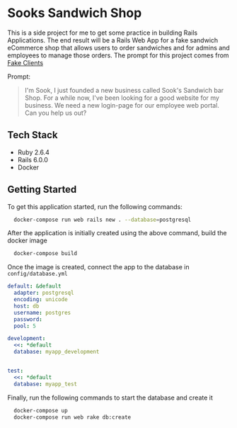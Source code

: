 # Sooks Sandwich Shop

This is a side project for me to get some practice in building Rails Applications. The end result will be a Rails Web App for a fake sandwich eCommerce shop that allows users to order sandwiches and for admins and employees to manage those orders. The prompt for this project comes from [Fake Clients](https://fakeclients.com)

Prompt:

> I'm Sook, I just founded a new business called Sook's Sandwich bar Shop. For a while now, I've been looking for a good website for my business.
> We need a new login-page for our employee web portal. Can you help us out?

## Tech Stack

- Ruby 2.6.4
- Rails 6.0.0
- Docker

## Getting Started

To get this application started, run the following commands:

```bash
  docker-compose run web rails new . --database=postgresql
```

After the application is initially created using the above command, build the docker image

```bash
  docker-compose build
```

Once the image is created, connect the app to the database in `config/database.yml`

```yml
default: &default
  adapter: postgresql
  encoding: unicode
  host: db
  username: postgres
  password:
  pool: 5

development:
  <<: *default
  database: myapp_development


test:
  <<: *default
  database: myapp_test
```

Finally, run the following commands to start the database and create it

```bash
  docker-compose up
  docker-compose run web rake db:create
```
